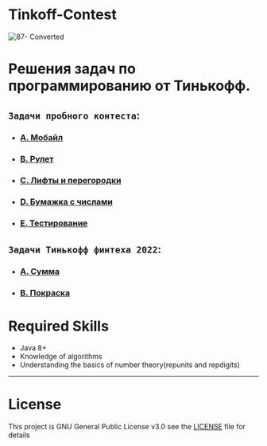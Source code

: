 # Tinkoff-Contest

![87- Converted](https://www.cdn-tinkoff.ru/frontend-libraries/opengraph/opengraph.png)

# **Решения задач по программированию от Тинькофф**.

## **`Задачи пробного контеста`**:
- ### [A. Мобайл](./src/main/java/edu/tinkoff/taskA.md)
- ### [B. Рулет](./src/main/java/edu/tinkoff/taskB.md)
- ### [C. Лифты и перегородки](./src/main/java/edu/tinkoff/taskC.md)
- ### [D. Бумажка с числами](./src/main/java/edu/tinkoff/taskD.md)
- ### [E. Тестирование](./src/main/java/edu/tinkoff/taskE.md)

## **`Задачи Тинькофф финтеха 2022`**:
- ### [A. Сумма](./src/main/java/edu/tinkoff_2/TaskA.md)
- ### [B. Покраска](./src/main/java/edu/tinkoff_2/TaskB.md)


# Required Skills
- Java 8+
- Knowledge of algorithms
- Understanding the basics of number theory(repunits and repdigits)

---

# License
This project is GNU General Public License v3.0 see the [LICENSE](LICENSE.md) file for details
